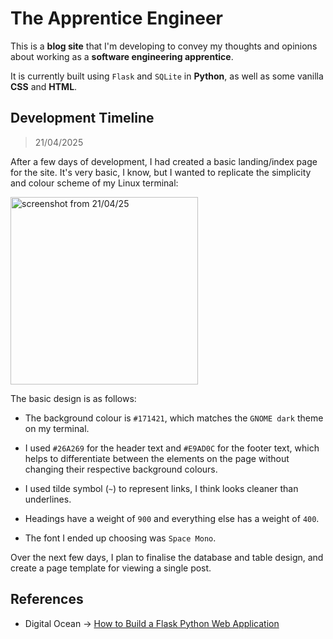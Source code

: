 # The Apprentice Engineer

This is a <b>blog site</b> that I'm developing to convey my thoughts and opinions about working as a <b>software engineering apprentice</b>.

It is currently built using `Flask` and `SQLite` in <b>Python</b>, as well as some vanilla <b>CSS</b> and <b>HTML</b>.

## Development Timeline

> 21/04/2025

After a few days of development, I had created a basic landing/index page for the site. It's very basic, I know, but I wanted to replicate the simplicity and colour scheme of my Linux terminal:<br/>

<img src="https://github.com/user-attachments/assets/d446374c-9180-42b1-b5c6-95bcab2eec77" alt="screenshot from 21/04/25" height="300"/><br/>

The basic design is as follows:

* The background colour is `#171421`, which matches the `GNOME dark` theme on my terminal.

* I used `#26A269` for the header text and `#E9AD0C` for the footer text, which helps to differentiate between the elements on the page without changing their respective background colours.

* I used tilde symbol (`~`) to represent links, I think looks cleaner than underlines.

* Headings have a weight of `900` and everything else has a weight of `400`.

* The font I ended up choosing was `Space Mono`.

Over the next few days, I plan to finalise the database and table design, and create a page template for viewing a single post.

## References

* Digital Ocean -> [How to Build a Flask Python Web Application](https://www.digitalocean.com/community/tutorials/how-to-make-a-web-application-using-flask-in-python-3)
